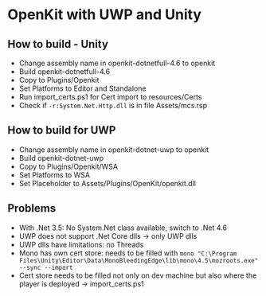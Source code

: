 # OpenKit with UWP and Unity

## How to build - Unity

* Change assembly name in openkit-dotnetfull-4.6 to openkit
* Build openkit-dotnetfull-4.6
* Copy to Plugins/Openkit
* Set Platforms to Editor and Standalone
* Run import_certs.ps1 for Cert import to resources/Certs
* Check if `-r:System.Net.Http.dll` is in file Assets/mcs.rsp

## How to build for UWP

* Change assembly name in openkit-dotnet-uwp to openkit
* Build openkit-dotnet-uwp
* Copy to Plugins/Openkit/WSA
* Set Platforms to WSA
* Set Placeholder to Assets/Plugins/OpenKit/openkit.dll

## Problems
* With .Net 3.5: No System.Net class available, switch to .Net 4.6
* UWP does not support .Net Core dlls -> only UWP dlls
* UWP dlls have limitations: no Threads
* Mono has own cert store: needs to be filled with `mono "C:\Program Files\Unity\Editor\Data\MonoBleedingEdge\lib\mono\4.5\mozroots.exe" --sync --import`
* Cert store needs to be filled not only on dev machine but also where the player is deployed -> import_certs.ps1
